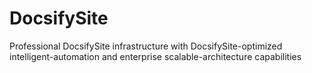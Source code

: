 # DocsifySite
Professional DocsifySite infrastructure with DocsifySite-optimized intelligent-automation and enterprise scalable-architecture capabilities
